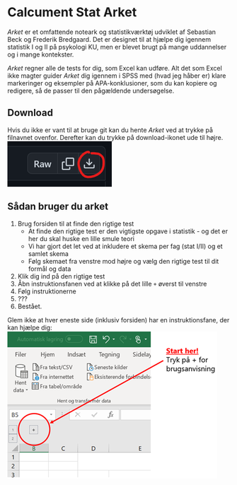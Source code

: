 # Calcument Stat Arket
_Arket_ er et omfattende noteark og statistikværktøj udviklet af Sebastian Beck og Frederik Bredgaard. Det er designet til at hjælpe dig igennem statistik I og II på psykologi KU, men er blevet brugt på mange uddannelser og i mange kontekster.

_Arket_ regner alle de tests for dig, som Excel kan udføre. Alt det som Excel ikke magter guider _Arket_ dig igennem i SPSS med (hvad jeg håber er) klare markeringer og eksempler på APA-konklusioner, som du kan kopiere og redigere, så de passer til den pågældende undersøgelse.

## Download
Hvis du ikke er vant til at bruge git kan du hente _Arket_ ved at trykke på filnavnet ovenfor. Derefter kan du trykke på download-ikonet ude til højre. ![Download-knap](Download-knap.png)

## Sådan bruger du arket
1. Brug forsiden til at finde den rigtige test
    - At finde den rigtige test er den vigtigste opgave i statistik - og det er her du skal huske en lille smule teori
    - Vi har gjort det let ved at inkludere et skema per fag (stat I/II) og et samlet skema
    - Følg skemaet fra venstre mod højre og vælg den rigtige test til dit formål og data
2. Klik dig ind på den rigtige test
3. Åbn instruktionsfanen ved at klikke på det lille `+` øverst til venstre
4. Følg instruktionerne
5. ???
6. Bestået.

Glem ikke at hver eneste side (inklusiv forsiden) har en instruktionsfane, der kan hjælpe dig: ![Instruktionsfane](Instruktionsfane.png)
